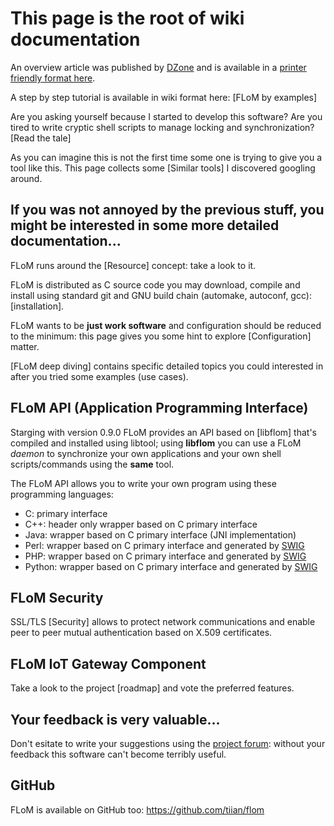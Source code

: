# This page is the root of wiki documentation #

An overview article was published by [DZone](https://dzone.com/articles/flom-the-free-lock-manager) and is available in a [printer friendly format here](http://flom.sourceforge.net/FLoM%20overview.pdf).

A step by step tutorial is available in wiki format here: [FLoM by examples]

Are you asking yourself because I started to develop this software? Are you tired to write cryptic shell scripts to manage locking and synchronization? [Read the tale]

As you can imagine this is not the first time some one is trying to give you a tool like this. This page collects some [Similar tools] I discovered googling around.

## If you was not annoyed by the previous stuff, you might be interested in some more detailed documentation... ##

FLoM runs around the [Resource] concept: take a look to it.

FLoM is distributed as C source code you may download, compile and install using standard git and GNU build chain (automake, autoconf, gcc): [installation].

FLoM wants to be **just work software** and configuration should be reduced to the minimum: this page gives you some hint to explore [Configuration] matter.

[FLoM deep diving] contains specific detailed topics you could interested in after you tried some examples (use cases).

## FLoM API (Application Programming Interface) ##
Starging with version 0.9.0 FLoM provides an API based on [libflom] that's compiled and installed using libtool; using **libflom** you can use a FLoM *daemon* to synchronize your own applications and your own shell scripts/commands using the **same** tool.

The FLoM API allows you to write your own program using these programming languages:

* C: primary interface
* C++: header only wrapper based on C primary interface
* Java: wrapper based on C primary interface (JNI implementation)
* Perl: wrapper based on C primary interface and generated by [SWIG](http://www.swig.org/)
* PHP: wrapper based on C primary interface and generated by [SWIG](http://www.swig.org/)
* Python: wrapper based on C primary interface and generated by [SWIG](http://www.swig.org/)

## FLoM Security ##
SSL/TLS [Security] allows to protect network communications and enable peer to peer mutual authentication based on X.509 certificates.

## FLoM IoT Gateway Component ##
Take a look to the project [roadmap] and vote the preferred features.

## Your feedback is very valuable... ##
Don't esitate to write your suggestions using the [project forum](http://sourceforge.net/p/flom/discussion/): without your feedback this software can't become terribly useful.

## GitHub ##
FLoM is available on GitHub too: https://github.com/tiian/flom
